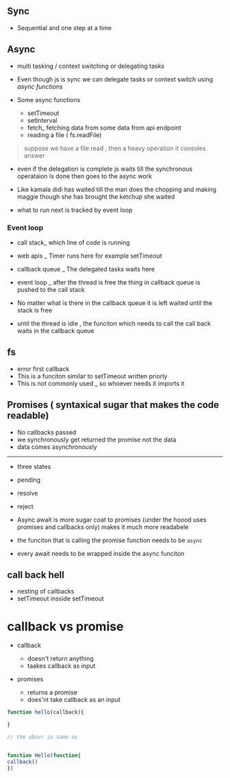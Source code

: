 ## Sync

- Sequential and one step at a time

## Async

- multi tasking / context switching or delegating tasks

- Even though js is sync we can delegate tasks or context switch using _async functions_
- Some async functions
  - setTimeout
  - setInterval
  - fetch\_ fetching data from some data from api endpoint
  - reading a file ( fs.readFile)

> suppose we have a file read , then a heavy operation it consoles answer

- even if the delegation is complete js waits till the synchronous operataion is done then goes to the async work
- Like kamala didi has waited till the man does the chopping and making maggie though she has brought the ketchup she waited

- what to run next is tracked by event loop

### Event loop

- call stack\_ which line of code is running
- web apis \_ Timer runs here for example setTimeout
- callback queue \_ The delegated tasks waits here
- event loop \_ after the thread is free the thing in callback queue is pushed to the call stack

- No matter what is there in the callback queue it is left waited until the stack is free
- until the thread is idle , the funciton which needs to call the call back waits in the callback queue

## fs

- error first callback
- This is a funciton similar to setTimeout written priorly
- This is not commonly used \_ so whoever needs it imports it

## Promises ( syntaxical sugar that makes the code readable)

- No callbacks passed
- we synchronously get returned the promise not the data
- data comes asynchronously

---

- three states
- pending
- resolve
- reject

- Async await is more sugar coat to promises (under the hoood uses promises and callbacks only) makes it much more readabele

- the funciton that is calling the promise function needs to be `async`
- every await needs to be wrapped inside the async funciton

## call back hell

- nesting of callbacks
- setTimeout insside setTimeout

# callback vs promise

- callback

  - doesn't return anything
  - taakes callback as input

- promises
  - returns a promise
  - does'nt take callback as an input

```js
function hello(callback){

}

// the abovr is same as


function Hello(function{
callback()
})
```
